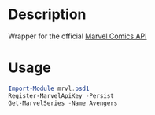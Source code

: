 # Description
Wrapper for the official [Marvel Comics API](https://developer.marvel.com/)

# Usage

```powershell
Import-Module mrvl.psd1
Register-MarvelApiKey -Persist
Get-MarvelSeries -Name Avengers
```